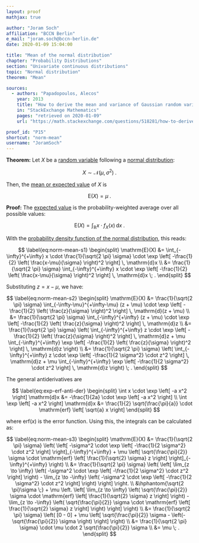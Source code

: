 ```yaml
---
layout: proof
mathjax: true

author: "Joram Soch"
affiliation: "BCCN Berlin"
e_mail: "joram.soch@bccn-berlin.de"
date: 2020-01-09 15:04:00

title: "Mean of the normal distribution"
chapter: "Probability Distributions"
section: "Univariate continuous distributions"
topic: "Normal distribution"
theorem: "Mean"

sources:
  - authors: "Papadopoulos, Alecos"
    year: 2013
    title: "How to derive the mean and variance of Gaussian random variable?"
    in: "StackExchange Mathematics"
    pages: "retrieved on 2020-01-09"
    url: "https://math.stackexchange.com/questions/518281/how-to-derive-the-mean-and-variance-of-a-gaussian-random-variable"

proof_id: "P15"
shortcut: "norm-mean"
username: "JoramSoch"
---
```



**Theorem:** Let $X$ be a [random variable](/D/rvar) following a [normal distribution](/D/norm):

$$ \label{eq:norm}
X \sim \mathcal{N}(\mu, \sigma^2) \; .
$$

Then, the [mean or expected value](/D/mean) of $X$ is

$$ \label{eq:norm-mean}
\mathrm{E}(X) = \mu \; .
$$


**Proof:** The [expected value](/D/mean) is the probability-weighted average over all possible values:

$$ \label{eq:mean}
\mathrm{E}(X) = \int_{\mathbb{R}} x \cdot f_X(x) \, \mathrm{d}x \; .
$$

With the [probability density function of the normal distribution](/P/norm-pdf), this reads:

$$ \label{eq:norm-mean-s1}
\begin{split}
\mathrm{E}(X) &= \int_{-\infty}^{+\infty} x \cdot \frac{1}{\sqrt{2 \pi} \sigma} \cdot \exp \left[ -\frac{1}{2} \left( \frac{x-\mu}{\sigma} \right)^2 \right] \, \mathrm{d}x \\
&= \frac{1}{\sqrt{2 \pi} \sigma} \int_{-\infty}^{+\infty} x \cdot \exp \left[ -\frac{1}{2} \left( \frac{x-\mu}{\sigma} \right)^2 \right] \, \mathrm{d}x \; .
\end{split}
$$

Substituting $z = x -\mu$, we have:

$$ \label{eq:norm-mean-s2}
\begin{split}
\mathrm{E}(X) &= \frac{1}{\sqrt{2 \pi} \sigma} \int_{-\infty-\mu}^{+\infty-\mu} (z + \mu) \cdot \exp \left[ -\frac{1}{2} \left( \frac{z}{\sigma} \right)^2 \right] \, \mathrm{d}(z + \mu) \\
&= \frac{1}{\sqrt{2 \pi} \sigma} \int_{-\infty}^{+\infty} (z + \mu) \cdot \exp \left[ -\frac{1}{2} \left( \frac{z}{\sigma} \right)^2 \right] \, \mathrm{d}z \\
&= \frac{1}{\sqrt{2 \pi} \sigma} \left( \int_{-\infty}^{+\infty} z \cdot \exp \left[ -\frac{1}{2} \left( \frac{z}{\sigma} \right)^2 \right] \, \mathrm{d}z + \mu \int_{-\infty}^{+\infty} \exp \left[ -\frac{1}{2} \left( \frac{z}{\sigma} \right)^2 \right] \, \mathrm{d}z \right) \\
&= \frac{1}{\sqrt{2 \pi} \sigma} \left( \int_{-\infty}^{+\infty} z \cdot \exp \left[ -\frac{1}{2 \sigma^2} \cdot z^2 \right] \, \mathrm{d}z + \mu \int_{-\infty}^{+\infty} \exp \left[ -\frac{1}{2 \sigma^2} \cdot z^2 \right] \, \mathrm{d}z \right) \; .
\end{split}
$$

The general antiderivatives are

$$ \label{eq:exp-erf-anti-der}
\begin{split}
\int x \cdot \exp \left[ -a x^2 \right] \mathrm{d}x &= -\frac{1}{2a} \cdot \exp \left[ -a x^2 \right] \\
\int \exp \left[ -a x^2 \right] \mathrm{d}x &= \frac{1}{2} \sqrt{\frac{\pi}{a}} \cdot \mathrm{erf} \left[ \sqrt{a} x \right]
\end{split}
$$

where $\mathrm{erf}(x)$ is the error function. Using this, the integrals can be calculated as:

$$ \label{eq:norm-mean-s3}
\begin{split}
\mathrm{E}(X) &= \frac{1}{\sqrt{2 \pi} \sigma} \left( \left[ -\sigma^2 \cdot \exp \left[ -\frac{1}{2 \sigma^2} \cdot z^2 \right] \right]_{-\infty}^{+\infty} + \mu \left[ \sqrt{\frac{\pi}{2}} \sigma \cdot \mathrm{erf} \left[ \frac{1}{\sqrt{2} \sigma} z \right] \right]_{-\infty}^{+\infty} \right) \\
&= \frac{1}{\sqrt{2 \pi} \sigma} \left( \left[ \lim_{z \to \infty} \left( -\sigma^2 \cdot \exp \left[ -\frac{1}{2 \sigma^2} \cdot z^2 \right] \right) - \lim_{z \to -\infty} \left( -\sigma^2 \cdot \exp \left[ -\frac{1}{2 \sigma^2} \cdot z^2 \right] \right) \right] \right. \\
&\hphantom{\sqrt{2 \pi}\sigma \;} + \mu \left. \left[ \lim_{z \to \infty} \left( \sqrt{\frac{\pi}{2}} \sigma \cdot \mathrm{erf} \left[ \frac{1}{\sqrt{2} \sigma} z \right] \right) - \lim_{z \to -\infty} \left( \sqrt{\frac{\pi}{2}} \sigma \cdot \mathrm{erf} \left[ \frac{1}{\sqrt{2} \sigma} z \right] \right) \right] \right) \\
&= \frac{1}{\sqrt{2 \pi} \sigma} \left( [0 - 0] + \mu \left[ \sqrt{\frac{\pi}{2}} \sigma - \left(- \sqrt{\frac{\pi}{2}} \sigma \right) \right] \right) \\
&= \frac{1}{\sqrt{2 \pi} \sigma} \cdot \mu \cdot 2 \sqrt{\frac{\pi}{2}} \sigma \\
&= \mu \; .
\end{split}
$$

